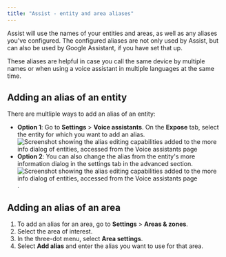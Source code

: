 ```yaml
---
title: "Assist - entity and area aliases"
---
```


Assist will use the names of your entities and areas, as well as any aliases you've configured. The configured aliases are not only used by Assist, but can also be used by Google Assistant, if you have set that up.

These aliases are helpful in case you call the same device by multiple names
or when using a voice assistant in multiple languages at the same time.

## Adding an alias of an entity

There are multliple ways to add an alias of an entity:

- **Option 1**: Go to **Settings** > **Voice assistants**. On the **Expose** tab, select the entity for which you want to add an alias.
![Screenshot showing the alias editing capabilities added to the more info dialog of entities, accessed from the Voice assistants page](/images/assist/assist_aliases.png)
- **Option 2**: You can also change the alias from the entity's more information dialog in the settings tab in the advanced section.
![Screenshot showing the alias editing capabilities added to the more info dialog of entities, accessed from the Voice assistants page](/images/assist/assist_aliases_02.png).

## Adding an alias of an area

1. To add an alias for an area, go to **Settings** > **Areas & zones**.
2. Select the area of interest.
3. In the three-dot menu, select **Area settings**.
4. Select **Add alias** and enter the alias you want to use for that area.